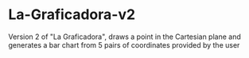 # La-Graficadora-v2
 Version 2 of "La Graficadora", draws a point in the Cartesian plane and generates a bar chart from 5 pairs of coordinates provided by the user
